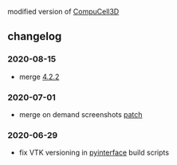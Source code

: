 modified version of [CompuCell3D](https://github.com/CompuCell3D/CompuCell3D)

## changelog

### 2020-08-15
- merge [4.2.2](https://github.com/gabroo/CompuCell3D/pull/2)

### 2020-07-01
- merge on demand screenshots [patch](https://github.com/gabroo/CompuCell3D/pull/1)

### 2020-06-29
- fix VTK versioning in [pyinterface](CompuCell3D/core/pyinterface) build scripts
